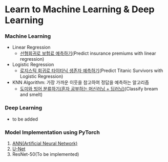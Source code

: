 # Learn to Machine Learning & Deep Learning

### Machine Learning
- Linear Regression
  - <a href="https://github.com/PSLeon24/LearnAI/blob/main/Machine%20Learning/MachineLearning_LinearRegression.ipynb">선형회귀로 보험료 예측하기</a>(Predict insurance premiums with linear regression)
- Logistic Regression
  - <a href="https://github.com/PSLeon24/LearnAI/blob/main/Machine%20Learning/MachineLearning_LogisticRegression.ipynb">로지스틱 회귀로 타이타닉 생존자 예측하기</a>(Predict Titanic Survivors with Logistic Regression)
- KNN Algorithm: 가장 가까운 이웃을 참고하여 정답을 예측하는 알고리즘
  - <a href="https://github.com/PSLeon24/LearnAI/blob/main/Machine%20Learning/Bream_Classification_KNN.ipynb">도미와 빙어 분류하기(혼자 공부하는 머신러닝 + 딥러닝)</a>(Classify bream and smelt)
  
### Deep Learning
- to be added

### Model Implementation using PyTorch
1. <a href="https://github.com/PSLeon24/LearnAI/tree/main/PyTorch/ANN%20Implementation">ANN(Artificial Neural Network)</a>
2. <a href="https://github.com/PSLeon24/LearnAI/tree/main/PyTorch/U-Net%20Implementation">U-Net</a>
3. ResNet-50(To be implemented)
